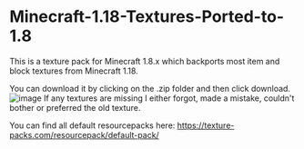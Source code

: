 # Minecraft-1.18-Textures-Ported-to-1.8
This is a texture pack for Minecraft 1.8.x which backports most item and block textures from Minecraft 1.18.

You can download it by clicking on the .zip folder and then click download.
![image](https://user-images.githubusercontent.com/114624150/197346719-a9f9631c-506a-48c0-8db5-7ccaf2d377ee.png)
If any textures are missing I either forgot, made a mistake, couldn't bother or preferred the old texture. 


You can find all default resourcepacks here: https://texture-packs.com/resourcepack/default-pack/
